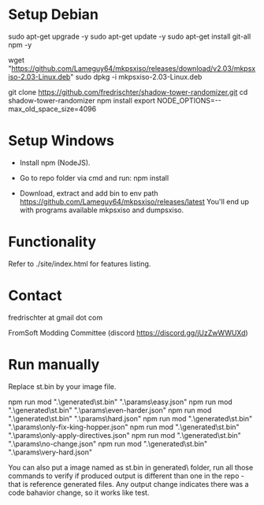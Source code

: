 # Setup Debian

sudo apt-get upgrade -y
sudo apt-get update -y
sudo apt-get install git-all npm -y

wget "https://github.com/Lameguy64/mkpsxiso/releases/download/v2.03/mkpsxiso-2.03-Linux.deb"
sudo dpkg -i mkpsxiso-2.03-Linux.deb

git clone https://github.com/fredrischter/shadow-tower-randomizer.git
cd shadow-tower-randomizer
npm install
export NODE_OPTIONS=--max_old_space_size=4096

# Setup Windows

- Install npm (NodeJS).

- Go to repo folder via cmd and run:
npm install

- Download, extract and add bin to env path https://github.com/Lameguy64/mkpsxiso/releases/latest
You'll end up with programs available mkpsxiso and dumpsxiso.

# Functionality

Refer to ./site/index.html for features listing.

# Contact

fredrischter at gmail dot com

FromSoft Modding Committee (discord https://discord.gg/jUzZwWWUXd)

# Run manually

Replace st.bin by your image file.

npm run mod ".\generated\st.bin" ".\params\easy.json"
npm run mod ".\generated\st.bin" ".\params\even-harder.json"
npm run mod ".\generated\st.bin" ".\params\hard.json"
npm run mod ".\generated\st.bin" ".\params\only-fix-king-hopper.json"
npm run mod ".\generated\st.bin" ".\params\only-apply-directives.json"
npm run mod ".\generated\st.bin" ".\params\no-change.json"
npm run mod ".\generated\st.bin" ".\params\very-hard.json"

You can also put a image named as st.bin in generated\ folder, run all those commands to verify if produced output is different than one in the repo - that is reference generated files. Any output change indicates there was a code bahavior change, so it works like test.
